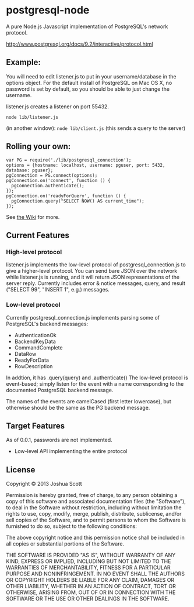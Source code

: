 # postgresql-node

A pure Node.js Javascript implementation of PostgreSQL's network protocol.

http://www.postgresql.org/docs/9.2/interactive/protocol.html

## Example:

You will need to edit listener.js to put in your username/database in the options object.
For the default install of PostgreSQL on Mac OS X, no password is set by default, so you should be able to just change the username.

listener.js creates a listener on port 55432.

`node lib/listener.js`

(in another window): `node lib/client.js` (this sends a query to the server)

## Rolling your own:

    var PG = require('./lib/postgresql_connection');
    options = {hostname: localhost, username: pguser, port: 5432, database: pguser};
    pgConnection = PG.connect(options);
    pgConnection.on('connect', function () {
      pgConnection.authenticate();
    });
    pgConnection.on('readyForQuery', function () {
      pgConnection.query("SELECT NOW() AS current_time");
    });

See [the Wiki](https://github.com/joshuawscott/postgresql-node/wiki/PostgresqlConnection "PostgresqlConnection") for more.

## Current Features

### High-level protocol
listener.js implements the low-level protocol of postgresql_connection.js to give a higher-level protocol.
You can send bare JSON over the network while listener.js is running, and it will return JSON representations of the server reply.
Currently includes error & notice messages, query, and result ("SELECT 99", "INSERT 1", e.g.) messages.

### Low-level protocol
Currently postgresql_connection.js implements parsing some of PostgreSQL's backend messages:
* AuthenticationOk
* BackendKeyData
* CommandComplete
* DataRow
* ReadyForData
* RowDescription

In addtion, it has .query(query) and .authenticate()
The low-level protocol is event-based; simply listen for the event with a name corresponding to the documented PostgreSQL backend message.

The names of the events are camelCased (first letter lowercase), but otherwise should be the same as the PG backend message.

## Target Features

As of 0.0.1, passwords are not implemented.

* Low-level API implementing the entire protocol

## License

Copyright &copy; 2013 Joshua Scott

Permission is hereby granted, free of charge, to any person obtaining a copy
of this software and associated documentation files (the "Software"), to deal
in the Software without restriction, including without limitation the rights
to use, copy, modify, merge, publish, distribute, sublicense, and/or sell
copies of the Software, and to permit persons to whom the Software is
furnished to do so, subject to the following conditions:

The above copyright notice and this permission notice shall be included in
all copies or substantial portions of the Software.

THE SOFTWARE IS PROVIDED "AS IS", WITHOUT WARRANTY OF ANY KIND, EXPRESS OR
IMPLIED, INCLUDING BUT NOT LIMITED TO THE WARRANTIES OF MERCHANTABILITY,
FITNESS FOR A PARTICULAR PURPOSE AND NONINFRINGEMENT. IN NO EVENT SHALL THE
AUTHORS OR COPYRIGHT HOLDERS BE LIABLE FOR ANY CLAIM, DAMAGES OR OTHER
LIABILITY, WHETHER IN AN ACTION OF CONTRACT, TORT OR OTHERWISE, ARISING FROM,
OUT OF OR IN CONNECTION WITH THE SOFTWARE OR THE USE OR OTHER DEALINGS IN
THE SOFTWARE.
